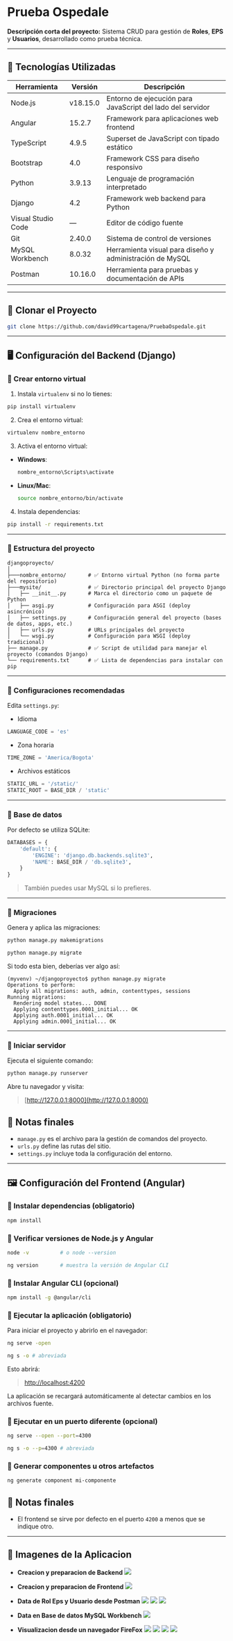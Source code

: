 # Prueba Ospedale

**Descripción corta del proyecto:**
Sistema CRUD para gestión de **Roles**, **EPS** y **Usuarios**, desarrollado como prueba técnica.

---

## 🚀 Tecnologías Utilizadas

| Herramienta        | Versión  | Descripción                                                |
| ------------------ | -------- | ---------------------------------------------------------- |
| Node.js            | v18.15.0 | Entorno de ejecución para JavaScript del lado del servidor |
| Angular            | 15.2.7   | Framework para aplicaciones web frontend                   |
| TypeScript         | 4.9.5    | Superset de JavaScript con tipado estático                 |
| Bootstrap          | 4.0      | Framework CSS para diseño responsivo                       |
| Python             | 3.9.13   | Lenguaje de programación interpretado                      |
| Django             | 4.2      | Framework web backend para Python                          |
| Visual Studio Code | —        | Editor de código fuente                                    |
| Git                | 2.40.0   | Sistema de control de versiones                            |
| MySQL Workbench    | 8.0.32   | Herramienta visual para diseño y administración de MySQL   |
| Postman            | 10.16.0  | Herramienta para pruebas y documentación de APIs           |

---

## 📄 Clonar el Proyecto

```sh
git clone https://github.com/david99cartagena/PruebaOspedale.git
```

---

## 🖥️ Configuración del Backend (Django)

### 🔹 Crear entorno virtual

1. Instala `virtualenv` si no lo tienes:

```sh
pip install virtualenv
```

2. Crea el entorno virtual:

```sh
virtualenv nombre_entorno
```

3. Activa el entorno virtual:

- **Windows**:
  ```sh
  nombre_entorno\Scripts\activate
  ```
- **Linux/Mac**:
  ```sh
  source nombre_entorno/bin/activate
  ```

4. Instala dependencias:

```sh
pip install -r requirements.txt
```

---

### 🔹 Estructura del proyecto

```
djangoproyecto/
│
├───nombre_entorno/       # ✅ Entorno virtual Python (no forma parte del repositorio)
├───mysite/               # ✅ Directorio principal del proyecto Django
│   ├── __init__.py       # Marca el directorio como un paquete de Python
│   ├── asgi.py           # Configuración para ASGI (deploy asincrónico)
│   ├── settings.py       # Configuración general del proyecto (bases de datos, apps, etc.)
│   ├── urls.py           # URLs principales del proyecto
│   └── wsgi.py           # Configuración para WSGI (deploy tradicional)
├── manage.py             # ✅ Script de utilidad para manejar el proyecto (comandos Django)
└── requirements.txt      # ✅ Lista de dependencias para instalar con pip
```

---

### 🔹 Configuraciones recomendadas

Edita `settings.py`:

- Idioma

```python
LANGUAGE_CODE = 'es'
```

- Zona horaria

```python
TIME_ZONE = 'America/Bogota'
```

- Archivos estáticos

```python
STATIC_URL = '/static/'
STATIC_ROOT = BASE_DIR / 'static'
```

---

### 🔹 Base de datos

Por defecto se utiliza SQLite:

```python
DATABASES = {
    'default': {
        'ENGINE': 'django.db.backends.sqlite3',
        'NAME': BASE_DIR / 'db.sqlite3',
    }
}
```

> También puedes usar MySQL si lo prefieres.

---

### 🔹 Migraciones

Genera y aplica las migraciones:

```sh
python manage.py makemigrations
```

```sh
python manage.py migrate
```

Si todo esta bien, deberías ver algo así:

    (myvenv) ~/djangoproyecto$ python manage.py migrate
    Operations to perform:
      Apply all migrations: auth, admin, contenttypes, sessions
    Running migrations:
      Rendering model states... DONE
      Applying contenttypes.0001_initial... OK
      Applying auth.0001_initial... OK
      Applying admin.0001_initial... OK

---

### 🔹 Iniciar servidor

Ejecuta el siguiente comando:

```sh
python manage.py runserver
```

Abre tu navegador y visita:

> [http://127.0.0.1:8000](http://127.0.0.1:8000)

## 📌 Notas finales

- `manage.py` es el archivo para la gestión de comandos del proyecto.
- `urls.py` define las rutas del sitio.
- `settings.py` incluye toda la configuración del entorno.

---

## 🖼️ Configuración del Frontend (Angular)

### 🔹 Instalar dependencias (obligatorio)

```sh
npm install
```

### 🔹 Verificar versiones de Node.js y Angular

```sh
node -v          # o node --version
```

```sh
ng version       # muestra la versión de Angular CLI
```

### 🔹 Instalar Angular CLI (opcional)

```sh
npm install -g @angular/cli
```

### 🔹 Ejecutar la aplicación (obligatorio)

Para iniciar el proyecto y abrirlo en el navegador:

```sh
ng serve -open
```

```sh
ng s -o # abreviada
```

Esto abrirá:

> [http://localhost:4200](http://localhost:4200)

La aplicación se recargará automáticamente al detectar cambios en los archivos fuente.

### 🔹 Ejecutar en un puerto diferente (opcional)

```sh
ng serve --open --port=4300
```

```sh
ng s -o --p=4300 # abreviada
```

### 🔹 Generar componentes u otros artefactos

```sh
ng generate component mi-componente
```

## 📌 Notas finales

- El frontend se sirve por defecto en el puerto `4200` a menos que se indique otro.

---

## 📸 Imagenes de la Aplicacion

- **Creacion y preparacion de Backend**
  ![](https://raw.githubusercontent.com/david99cartagena/PruebaOspedale/main/Media/Screenshot_1.png)
- **Creacion y preparacion de Frontend**
  ![](https://raw.githubusercontent.com/david99cartagena/PruebaOspedale/main/Media/Screenshot_12.png)

- **Data de Rol Eps y Usuario desde Postman**
  ![](https://raw.githubusercontent.com/david99cartagena/PruebaOspedale/main/Media/Screenshot_2.png)
  ![](https://raw.githubusercontent.com/david99cartagena/PruebaOspedale/main/Media/Screenshot_3.png)
  ![](https://raw.githubusercontent.com/david99cartagena/PruebaOspedale/main/Media/Screenshot_4.png)

- **Data en Base de datos MySQL Workbench**
  ![](https://raw.githubusercontent.com/david99cartagena/PruebaOspedale/main/Media/Screenshot_11.png)

- **Visualizacion desde un navegador FireFox**
  ![](https://raw.githubusercontent.com/david99cartagena/PruebaOspedale/main/Media/Screenshot_6.png)
  ![](https://raw.githubusercontent.com/david99cartagena/PruebaOspedale/main/Media/Screenshot_7.png)
  ![](https://raw.githubusercontent.com/david99cartagena/PruebaOspedale/main/Media/Screenshot_8.png)
  ![](https://raw.githubusercontent.com/david99cartagena/PruebaOspedale/main/Media/Screenshot_9.png)
